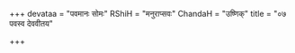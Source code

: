 +++
devataa = "पवमानः सोमः"
RShiH = "मनुराप्सवः"
ChandaH = "उष्णिक्"
title = "०७ पवस्व देववीतय"

+++
